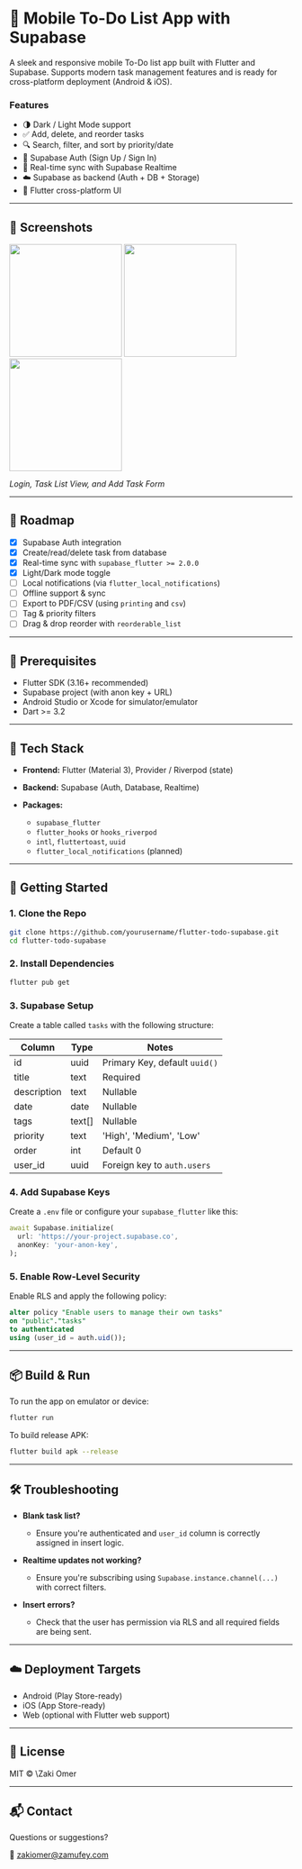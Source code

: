# 📱 Mobile To-Do List App with Supabase

A sleek and responsive mobile To-Do list app built with Flutter and Supabase. Supports modern task management features and is ready for cross-platform deployment (Android & iOS).

### Features

* 🌗 Dark / Light Mode support
* ✅ Add, delete, and reorder tasks
* 🔍 Search, filter, and sort by priority/date
* 🔐 Supabase Auth (Sign Up / Sign In)
* 🔄 Real-time sync with Supabase Realtime
* ☁️ Supabase as backend (Auth + DB + Storage)
* 📱 Flutter cross-platform UI

---

## 📸 Screenshots

<p float="left">
  <img src="./assest/screenshot.png" width="200"/>
  <img src="./screenshots/screen2.png" width="200"/>
  <img src="./screenshots/screen3.png" width="200"/>
</p>

*Login, Task List View, and Add Task Form*

---

## 🚧 Roadmap

* [x] Supabase Auth integration
* [x] Create/read/delete task from database
* [x] Real-time sync with `supabase_flutter >= 2.0.0`
* [x] Light/Dark mode toggle
* [ ] Local notifications (via `flutter_local_notifications`)
* [ ] Offline support & sync
* [ ] Export to PDF/CSV (using `printing` and `csv`)
* [ ] Tag & priority filters
* [ ] Drag & drop reorder with `reorderable_list`

---

## 🧰 Prerequisites

* Flutter SDK (3.16+ recommended)
* Supabase project (with anon key + URL)
* Android Studio or Xcode for simulator/emulator
* Dart >= 3.2

---

## 🔧 Tech Stack

* **Frontend:** Flutter (Material 3), Provider / Riverpod (state)
* **Backend:** Supabase (Auth, Database, Realtime)
* **Packages:**

  * `supabase_flutter`
  * `flutter_hooks` or `hooks_riverpod`
  * `intl`, `fluttertoast`, `uuid`
  * `flutter_local_notifications` (planned)

---

## 🚀 Getting Started

### 1. Clone the Repo

```bash
git clone https://github.com/yourusername/flutter-todo-supabase.git
cd flutter-todo-supabase
```

### 2. Install Dependencies

```bash
flutter pub get
```

### 3. Supabase Setup

Create a table called `tasks` with the following structure:

| Column      | Type    | Notes                         |
| ----------- | ------- | ----------------------------- |
| id          | uuid    | Primary Key, default `uuid()` |
| title       | text    | Required                      |
| description | text    | Nullable                      |
| date        | date    | Nullable                      |
| tags        | text\[] | Nullable                      |
| priority    | text    | 'High', 'Medium', 'Low'       |
| order       | int     | Default 0                     |
| user\_id    | uuid    | Foreign key to `auth.users`   |

### 4. Add Supabase Keys

Create a `.env` file or configure your `supabase_flutter` like this:

```dart
await Supabase.initialize(
  url: 'https://your-project.supabase.co',
  anonKey: 'your-anon-key',
);
```

### 5. Enable Row-Level Security

Enable RLS and apply the following policy:

```sql
alter policy "Enable users to manage their own tasks"
on "public"."tasks"
to authenticated
using (user_id = auth.uid());
```

---

## 📦 Build & Run

To run the app on emulator or device:

```bash
flutter run
```

To build release APK:

```bash
flutter build apk --release
```

---

## 🛠 Troubleshooting

* **Blank task list?**

  * Ensure you're authenticated and `user_id` column is correctly assigned in insert logic.
* **Realtime updates not working?**

  * Ensure you're subscribing using `Supabase.instance.channel(...)` with correct filters.
* **Insert errors?**

  * Check that the user has permission via RLS and all required fields are being sent.

---

## ☁️ Deployment Targets

* Android (Play Store-ready)
* iOS (App Store-ready)
* Web (optional with Flutter web support)

---

## 📄 License

MIT © \Zaki Omer

---

## 📬 Contact

Questions or suggestions?

📧 [zakiomer@zamufey.com](mailto:zakiomer@zamufey.com)
